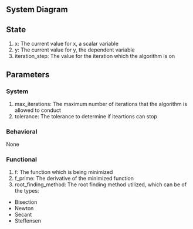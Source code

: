 ## System Diagram

## State

1. x: The current value for x, a scalar variable
2. y: The current value for y, the dependent variable
3. iteration_step: The value for the iteration which the algorithm is on

## Parameters

### System

1. max_iterations: The maximum number of iterations that the algorithm is allowed to conduct
2. tolerance: The tolerance to determine if iteartions can stop

### Behavioral

None

### Functional

1. f: The function which is being minimized
2. f_prime: The derivative of the minimized function
3. root_finding_method: The root finding method utilized, which can be of the types:
- Bisection
- Newton
- Secant
- Steffensen